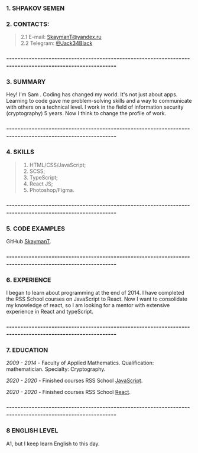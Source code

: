 ### 1. SHPAKOV SEMEN

### 2. CONTACTS:

> 2.1 E-mail: [SkaymanT@yandex.ru](mailto:SkaymanT@yandex.ru)  
>  2.2 Telegram: [@Jack34Black](https://t.me/Jack34Black)

### --------------------------------------------------------------------------------------------------------

### 3. SUMMARY

Hey! I'm Sam . Coding has changed my world. It's not just about apps. Learning to code gave me problem-solving skills and a way to communicate with others on a technical level.
I work in the field of information security (cryptography) 5 years. Now I think to change the profile of work.

### --------------------------------------------------------------------------------------------------------

### 4. SKILLS

> 1. HTML/CSS/JavaScript;
> 2. SCSS;
> 3. TypeScript;
> 4. React JS;
> 5. Photoshop/Figma.

### --------------------------------------------------------------------------------------------------------

### 5. CODE EXAMPLES

GitHub [SkaymanT](https://github.com/SkaymanT).

### --------------------------------------------------------------------------------------------------------

### 6. EXPERIENCE

I began to learn about programming at the end of 2014.
I have completed the RSS School courses on JavaScript to React. Now I want to consolidate my knowledge of react, so I am looking for a mentor with extensive experience in React and typeScript.

### --------------------------------------------------------------------------------------------------------

### 7. EDUCATION

_2009 - 2014_ - Faculty of Applied Mathematics. Qualification: mathematician. Specialty: Cryptography.

_2020 - 2020_ - Finished courses RSS School [JavaScript](https://app.rs.school/certificate/ylukmrad).

_2020 - 2020_ - Finished courses RSS School [React](https://app.rs.school/certificate/3q2v8m87).
### --------------------------------------------------------------------------------------------------------

### 8 ENGLISH LEVEL

A1, but I keep learn English to this day.
